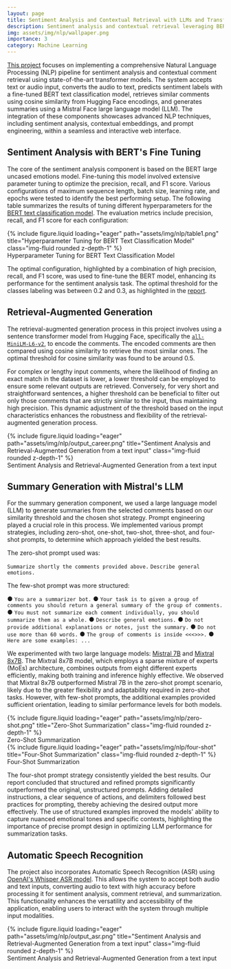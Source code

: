```yaml
---
layout: page
title: Sentiment Analysis and Contextual Retrieval with LLMs and Transformers
description: Sentiment analysis and contextual retrieval leveraging BERT, Hugging Face transformers, Mistral LLMs and ASR.
img: assets/img/nlp/wallpaper.png
importance: 3
category: Machine Learning
---
```


[This project](https://github.com/davidperezcarrasco/Sentiment-Analysis-and-Contextual-Retrieval-with-LLMs-and-Transformers) focuses on implementing a comprehensive Natural Language Processing (NLP) pipeline for sentiment analysis and contextual comment retrieval using state-of-the-art transformer models. The system accepts text or audio input, converts the audio to text, predicts sentiment labels with a fine-tuned BERT text classification model, retrieves similar comments using cosine similarity from Hugging Face encodings, and generates summaries using a Mistral Face large language model (LLM). The integration of these components showcases advanced NLP techniques, including sentiment analysis, contextual embeddings, and prompt engineering, within a seamless and interactive web interface.

## Sentiment Analysis with BERT's Fine Tuning

The core of the sentiment analysis component is based on the BERT large uncased emotions model. Fine-tuning this model involved extensive parameter tuning to optimize the precision, recall, and F1 score. Various configurations of maximum sequence length, batch size, learning rate, and epochs were tested to identify the best performing setup. The following table summarizes the results of tuning different hyperparameters for the [BERT text classification model](https://huggingface.co/google-bert/bert-large-uncased). The evaluation metrics include precision, recall, and F1 score for each configuration:

<div class="row justify-content-sm-center">
    <div class="col-sm-9">
        {% include figure.liquid loading="eager" path="assets/img/nlp/table1.png" title="Hyperparameter Tuning for BERT Text Classification Model" class="img-fluid rounded z-depth-1" %}
    </div>
</div>
<div class="caption">
    Hyperparameter Tuning for BERT Text Classification Model
</div>

The optimal configuration, highlighted by a combination of high precision, recall, and F1 score, was used to fine-tune the BERT model, enhancing its performance for the sentiment analysis task. The optimal threshold for the classes labeling was between 0.2 and 0.3, as highlighted in the [report](https://github.com/davidperezcarrasco/Sentiment-Analysis-and-Contextual-Retrieval-with-LLMs-and-Transformers/blob/main/NLP_Report.pdf).

## Retrieval-Augmented Generation

The retrieval-augmented generation process in this project involves using a sentence transformer model from Hugging Face, specifically the [`all-MiniLM-L6-v2`](https://huggingface.co/sentence-transformers/all-MiniLM-L6-v2), to encode the comments. The encoded comments are then compared using cosine similarity to retrieve the most similar ones. The optimal threshold for cosine similarity was found to be around 0.5. 

For complex or lengthy input comments, where the likelihood of finding an exact match in the dataset is lower, a lower threshold can be employed to ensure some relevant outputs are retrieved. Conversely, for very short and straightforward sentences, a higher threshold can be beneficial to filter out only those comments that are strictly similar to the input, thus maintaining high precision. This dynamic adjustment of the threshold based on the input characteristics enhances the robustness and flexibility of the retrieval-augmented generation process.

<div class="row justify-content-sm-center">
    <div class="col-sm-12">
        {% include figure.liquid loading="eager" path="assets/img/nlp/output_career.png" title="Sentiment Analysis and Retrieval-Augmented Generation from a text input" class="img-fluid rounded z-depth-1" %}
    </div>
</div>
<div class="caption">
    Sentiment Analysis and Retrieval-Augmented Generation from a text input
</div>

## Summary Generation with Mistral's LLM

For the summary generation component, we used a large language model (LLM) to generate summaries from the selected comments based on our similarity threshold and the chosen shot strategy. Prompt engineering played a crucial role in this process. We implemented various prompt strategies, including zero-shot, one-shot, two-shot, three-shot, and four-shot prompts, to determine which approach yielded the best results.

The zero-shot prompt used was:

`Summarize shortly the comments provided above.`
`Describe general emotions.`

The few-shot prompt was more structured:

● `You are a summarizer bot.`
● `Your task is to given a group of comments you should return a general summary of the group of comments.`
● `You must not summarize each comment individually, you should summarize them as a whole.`
● `Describe general emotions.`
● `Do not provide additional explanations or notes, just the summary.`
● `Do not use more than 60 words.`
● `The group of comments is inside <<<>>>.`
● `Here are some examples: ...`

We experimented with two large language models: [Mistral 7B](https://mistral.ai/news/announcing-mistral-7b/) and [Mixtral 8x7B](https://mistral.ai/news/mixtral-of-experts/). The Mixtral 8x7B model, which employs a sparse mixture of experts (MoEs) architecture, combines outputs from eight different experts efficiently, making both training and inference highly effective. We observed that Mixtral 8x7B outperformed Mistral 7B in the zero-shot prompt scenario, likely due to the greater flexibility and adaptability required in zero-shot tasks. However, with few-shot prompts, the additional examples provided sufficient orientation, leading to similar performance levels for both models.

<div class="row justify-content-sm-center">
    <div class="col-sm mt-3 mt-md-0">
        {% include figure.liquid loading="eager" path="assets/img/nlp/zero-shot.png" title="Zero-Shot Summarization" class="img-fluid rounded z-depth-1" %}
        <div class="caption">
            Zero-Shot Summarization
        </div>
    </div>
    <div class="col-sm mt-3 mt-md-0">
        {% include figure.liquid loading="eager" path="assets/img/nlp/four-shot" title="Four-Shot Summarization" class="img-fluid rounded z-depth-1" %}
        <div class="caption">
            Four-Shot Summarization
        </div>
    </div>
</div>

The four-shot prompt strategy consistently yielded the best results. Our report concluded that structured and refined prompts significantly outperformed the original, unstructured prompts. Adding detailed instructions, a clear sequence of actions, and delimiters followed best practices for prompting, thereby achieving the desired output more effectively. The use of structured examples improved the models' ability to capture nuanced emotional tones and specific contexts, highlighting the importance of precise prompt design in optimizing LLM performance for summarization tasks.

## Automatic Speech Recognition

The project also incorporates Automatic Speech Recognition (ASR) using [OpenAI's Whisper ASR model](https://openai.com/index/whisper/). This allows the system to accept both audio and text inputs, converting audio to text with high accuracy before processing it for sentiment analysis, comment retrieval, and summarization. This functionality enhances the versatility and accessibility of the application, enabling users to interact with the system through multiple input modalities.

<div class="row justify-content-sm-center">
    <div class="col-sm-12">
        {% include figure.liquid loading="eager" path="assets/img/nlp/output_asr.png" title="Sentiment Analysis and Retrieval-Augmented Generation from a text input" class="img-fluid rounded z-depth-1" %}
    </div>
</div>
<div class="caption">
    Sentiment Analysis and Retrieval-Augmented Generation from a text input
</div>
